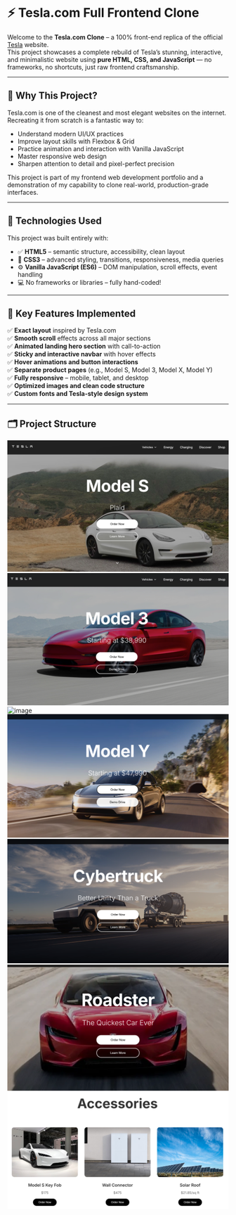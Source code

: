 # ⚡ Tesla.com Full Frontend Clone

Welcome to the **Tesla.com Clone** – a 100% front-end replica of the official [Tesla](https://www.tesla.com) website.  
This project showcases a complete rebuild of Tesla’s stunning, interactive, and minimalistic website using **pure HTML, CSS, and JavaScript** — no frameworks, no shortcuts, just raw frontend craftsmanship.

---

## 🌟 Why This Project?

Tesla.com is one of the cleanest and most elegant websites on the internet. Recreating it from scratch is a fantastic way to:
- Understand modern UI/UX practices
- Improve layout skills with Flexbox & Grid
- Practice animation and interaction with Vanilla JavaScript
- Master responsive web design
- Sharpen attention to detail and pixel-perfect precision

This project is part of my frontend web development portfolio and a demonstration of my capability to clone real-world, production-grade interfaces.

---

## 🧰 Technologies Used

This project was built entirely with:

- ✅ **HTML5** – semantic structure, accessibility, clean layout  
- 🎨 **CSS3** – advanced styling, transitions, responsiveness, media queries  
- ⚙️ **Vanilla JavaScript (ES6)** – DOM manipulation, scroll effects, event handling  
- 💻 No frameworks or libraries – fully hand-coded!

---

## 📌 Key Features Implemented

✅ **Exact layout** inspired by Tesla.com  
✅ **Smooth scroll** effects across all major sections  
✅ **Animated landing hero section** with call-to-action  
✅ **Sticky and interactive navbar** with hover effects  
✅ **Hover animations and button interactions**  
✅ **Separate product pages** (e.g., Model S, Model 3, Model X, Model Y)  
✅ **Fully responsive** – mobile, tablet, and desktop  
✅ **Optimized images and clean code structure**  
✅ **Custom fonts and Tesla-style design system**

---

## 🗂️ Project Structure
![image](image/1.png)
![image](image/2.png)
![image](image/3.png)
![image](image/4.png)
![image](image/5.png)
![image](image/6.png)
![image](image/7.png)



